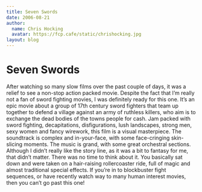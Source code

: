 ```yaml
---
title: Seven Swords
date: 2006-08-21
author:
  name: Chris Hocking
  avatar: https://fcp.cafe/static/chrishocking.jpg
layout: blog
---
```

# Seven Swords

After watching so many slow films over the past couple of days, it was a relief to see a non-stop action packed movie. Despite the fact that I’m really not a fan of sword fighting movies, I was definitely ready for this one. It’s an epic movie about a group of 17th century sword fighters that team up together to defend a village against an army of ruthless killers, who aim is to exchange the dead bodies of the towns people for cash. Jam packed with sword fighting, decapitations, disfigurations, lush landscapes, strong men, sexy women and fancy wirework, this film is a visual masterpiece. The soundtrack is complex and in-your-face, with some face-cringing skin-slicing moments. The music is grand, with some great orchestral sections. Although I didn’t really like the story line, as it was a bit to fantasy for me, that didn’t matter. There was no time to think about it. You basically sat down and were taken on a hair-raising rollercoaster ride, full of magic and almost traditional special effects. If you’re in to blockbuster fight sequences, or have recently watch way to many human interest movies, then you can’t go past this one!